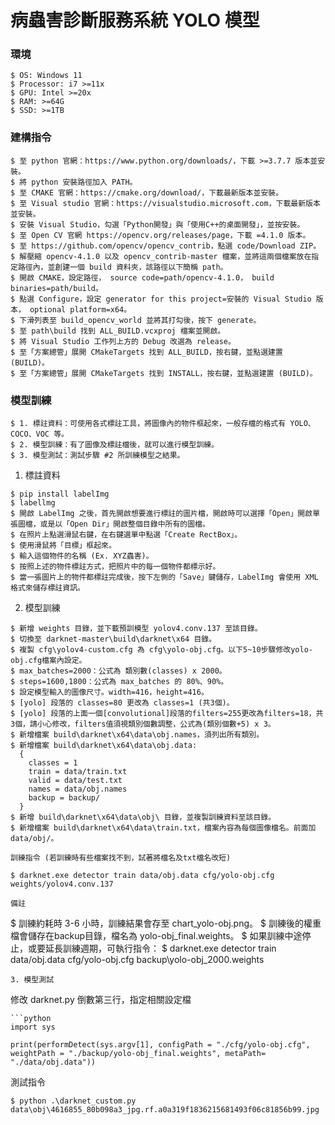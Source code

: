 # 病蟲害診斷服務系統 YOLO 模型

### 環境
```
$ OS: Windows 11
$ Processor: i7 >=11x
$ GPU: Intel >=20x
$ RAM: >=64G
$ SSD: >=1TB
```
### 建構指令
```
$ 至 python 官網：https://www.python.org/downloads/，下載 >=3.7.7 版本並安裝。
$ 將 python 安裝路徑加入 PATH。
$ 至 CMAKE 官網：https://cmake.org/download/，下載最新版本並安裝。
$ 至 Visual studio 官網：https://visualstudio.microsoft.com，下載最新版本並安裝。
$ 安裝 Visual Studio，勾選「Python開發」與「使用C++的桌面開發」，並按安裝。
$ 至 Open CV 官網 https://opencv.org/releases/page，下載 =4.1.0 版本。
$ 至 https://github.com/opencv/opencv_contrib，點選 code/Download ZIP。
$ 解壓縮 opencv-4.1.0 以及 opencv_contrib-master 檔案，並將這兩個檔案放在指定路徑內，並創建一個 build 資料夾，該路徑以下簡稱 path。 
$ 開啟 CMAKE，設定路徑， source code=path/opencv-4.1.0， build binaries=path/build。
$ 點選 Configure，設定 generator for this project=安裝的 Visual Studio 版本， optional platform=x64。
$ 下滑列表至 build_opencv_world 並將其打勾後，按下 generate。
$ 至 path\build 找到 ALL_BUILD.vcxproj 檔案並開啟。
$ 將 Visual Studio 工作列上方的 Debug 改選為 release。
$ 至「方案總管」展開 CMakeTargets 找到 ALL_BUILD，按右鍵，並點選建置 (BUILD)。
$ 至「方案總管」展開 CMakeTargets 找到 INSTALL，按右鍵，並點選建置 (BUILD)。
```
### 模型訓練
```
$ 1. 標註資料：可使用各式標註工具，將圖像內的物件框起來，一般存檔的格式有 YOLO、COCO、VOC 等。
$ 2. 模型訓練：有了圖像及標註檔後，就可以進行模型訓練。
$ 3. 模型測試：測試步驟 #2 所訓練模型之結果。
```
1. 標註資料
```
$ pip install labelImg
$ labellmg
$ 開啟 LabelImg 之後，首先開啟想要進行標註的圖片檔，開啟時可以選擇「Open」開啟單張圖檔，或是以「Open Dir」開啟整個目錄中所有的圖檔。
$ 在照片上點選滑鼠右鍵，在右鍵選單中點選「Create RectBox」。
$ 使用滑鼠將「目標」框起來。
$ 輸入這個物件的名稱 (Ex. XYZ蟲害)。
$ 按照上述的物件標註方式，把照片中的每一個物件都標示好。
$ 當一張圖片上的物件都標註完成後，按下左側的「Save」鍵儲存，LabelImg 會使用 XML 格式來儲存標註資訊。
```
2. 模型訓練
```
$ 新增 weights 目錄，並下載預訓模型 yolov4.conv.137 至該目錄。
$ 切換至 darknet-master\build\darknet\x64 目錄。
$ 複製 cfg\yolov4-custom.cfg 為 cfg\yolo-obj.cfg。以下5~10步驟修改yolo-obj.cfg檔案內設定。
$ max_batches=2000：公式為 類別數(classes) x 2000。
$ steps=1600,1800：公式為 max_batches 的 80%、90%。
$ 設定模型輸入的圖像尺寸。width=416，height=416。
$ [yolo] 段落的 classes=80 更改為 classes=1 (共3個)。
$ [yolo] 段落的上面一個[convolutional]段落的filters=255更改為filters=18，共3個，請小心修改，filters值須視類別個數調整，公式為(類別個數+5) x 3。
$ 新增檔案 build\darknet\x64\data\obj.names，須列出所有類別。
$ 新增檔案 build\darknet\x64\data\obj.data:
  {
    classes = 1
    train = data/train.txt
    valid = data/test.txt
    names = data/obj.names
    backup = backup/
  }
$ 新增 build\darknet\x64\data\obj\ 目錄，並複製訓練資料至該目錄。
$ 新增檔案 build\darknet\x64\data\train.txt，檔案內容為每個圖像檔名。前面加data/obj/。
```
```
訓練指令 (若訓練時有些檔案找不到，試著將檔名及txt檔名改短)
```
```
$ darknet.exe detector train data/obj.data cfg/yolo-obj.cfg weights/yolov4.conv.137
```
```
備註
```
$ 訓練約耗時 3-6 小時，訓練結果會存至 chart_yolo-obj.png。
$ 訓練後的權重檔會儲存在backup目錄，檔名為 yolo-obj_final.weights。
$ 如果訓練中途停止，或要延長訓練週期，可執行指令：
$ darknet.exe detector train data/obj.data cfg/yolo-obj.cfg backup\yolo-obj_2000.weights
```
3. 模型測試
```
修改 darknet.py 倒數第三行，指定相關設定檔
```
```python
import sys

print(performDetect(sys.argv[1], configPath = "./cfg/yolo-obj.cfg", weightPath = "./backup/yolo-obj_final.weights", metaPath= "./data/obj.data"))
```
測試指令
```
$ python .\darknet_custom.py data\obj\4616855_80b098a3_jpg.rf.a0a319f1836215681493f06c81856b99.jpg
```